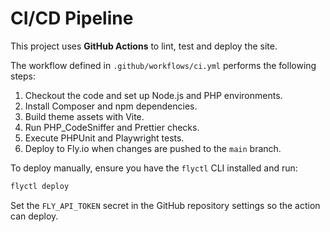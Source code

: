 # CI/CD Pipeline

This project uses **GitHub Actions** to lint, test and deploy the site.

The workflow defined in `.github/workflows/ci.yml` performs the following steps:

1. Checkout the code and set up Node.js and PHP environments.
2. Install Composer and npm dependencies.
3. Build theme assets with Vite.
4. Run PHP_CodeSniffer and Prettier checks.
5. Execute PHPUnit and Playwright tests.
6. Deploy to Fly.io when changes are pushed to the `main` branch.

To deploy manually, ensure you have the `flyctl` CLI installed and run:

```bash
flyctl deploy
```

Set the `FLY_API_TOKEN` secret in the GitHub repository settings so the action can deploy.
